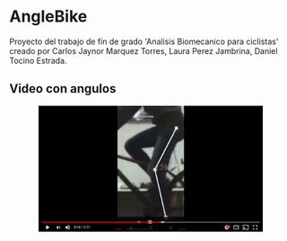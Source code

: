 # AngleBike
Proyecto del trabajo de fin de grado 'Analisis Biomecanico para ciclistas' creado por Carlos Jaynor Marquez Torres, Laura Perez Jambrina, Daniel Tocino Estrada.

## Video con angulos
<div align='center'>
  <img src='imagenes/Resultado_video.jpg' width='400px'>
</div>
